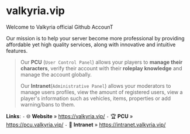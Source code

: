 # valkyria.vip


Welcome to Valkyria official Github AccounT

Our mission is to help your server become more professional by providing affordable yet high quality services, along with innovative and intuitive features. 
> Our **PCU** (`User Control Panel`) allows your players to **manage their characters**, verify their account with their **roleplay knowledge** and manage the account globally.
> 
> Our **Intranet**(`Administrative Panel`) allows your moderators to manage users profiles, view the amount of registered users, view a player's information such as vehicles, items, properties or add warning/bans to them.

**Links**:
`-` 🌐 **Website** » https://valkyria.vip/
`-` 🏆 **PCU** » https://pcu.valkyria.vip/
`-` 📱 **Intranet** » https://intranet.valkyria.vip/
